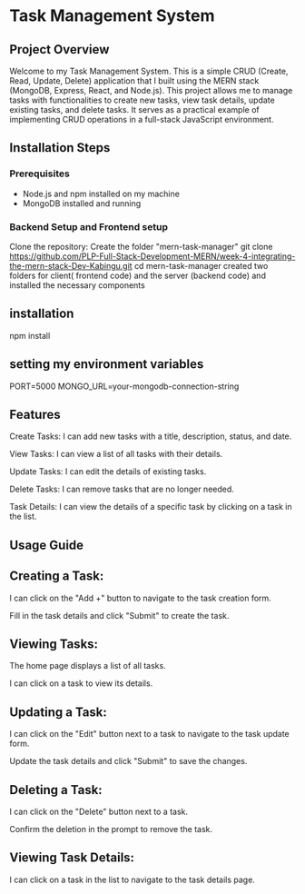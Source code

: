# Task Management System

## Project Overview
Welcome to my Task Management System. This is a simple CRUD (Create, Read, Update, Delete) application that I built using the MERN stack (MongoDB, Express, React, and Node.js). This project allows me to manage tasks with functionalities to create new tasks, view task details, update existing tasks, and delete tasks. It serves as a practical example of implementing CRUD operations in a full-stack JavaScript environment.

## Installation Steps

### Prerequisites
- Node.js and npm installed on my machine
- MongoDB installed and running

### Backend Setup and Frontend setup
 Clone the repository:
Create the folder "mern-task-manager"
   git clone https://github.com/PLP-Full-Stack-Development-MERN/week-4-integrating-the-mern-stack-Dev-Kabingu.git
   cd mern-task-manager
   created two folders for client( frontend code) and the server (backend code) and installed the necessary components


## installation
npm install

## setting my environment variables
PORT=5000
MONGO_URL=your-mongodb-connection-string


## Features
Create Tasks: I can add new tasks with a title, description, status, and date.

View Tasks: I can view a list of all tasks with their details.

Update Tasks: I can edit the details of existing tasks.

Delete Tasks: I can remove tasks that are no longer needed.

Task Details: I can view the details of a specific task by clicking on a task in the list.

## Usage Guide
## Creating a Task:

I can click on the "Add +" button to navigate to the task creation form.

Fill in the task details and click "Submit" to create the task.

## Viewing Tasks:

The home page displays a list of all tasks.

I can click on a task to view its details.

## Updating a Task:

I can click on the "Edit" button next to a task to navigate to the task update form.

Update the task details and click "Submit" to save the changes.

## Deleting a Task:

I can click on the "Delete" button next to a task.

Confirm the deletion in the prompt to remove the task.

## Viewing Task Details:

I can click on a task in the list to navigate to the task details page.
